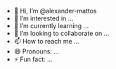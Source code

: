 - 👋 Hi, I’m @alexander-mattos
- 👀 I’m interested in ...
- 🌱 I’m currently learning ...
- 💞️ I’m looking to collaborate on ...
- 📫 How to reach me ...
- 😄 Pronouns: ...
- ⚡ Fun fact: ...

<!---
alexander-mattos/alexander-mattos is a ✨ special ✨ repository because its `README.md` (this file) appears on your GitHub profile.
You can click the Preview link to take a look at your changes.
--->
